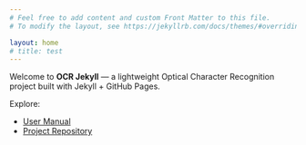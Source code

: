 ```yaml
---
# Feel free to add content and custom Front Matter to this file.
# To modify the layout, see https://jekyllrb.com/docs/themes/#overriding-theme-defaults

layout: home
# title: test
---
```




Welcome to **OCR Jekyll** — a lightweight Optical Character Recognition project built with Jekyll + GitHub Pages.

Explore:
- [User Manual](/user-manual/)
- [Project Repository](https://github.com/chxtio/ocr_jekyl)

